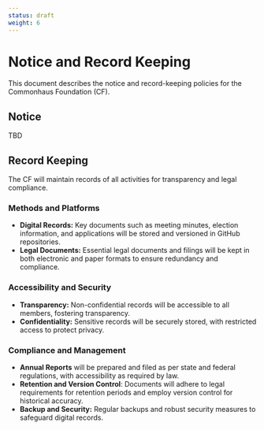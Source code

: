 ```yaml
---
status: draft
weight: 6
---
```

# Notice and Record Keeping

This document describes the notice and record-keeping policies for the Commonhaus Foundation (CF).

## Notice

TBD

## Record Keeping

The CF will maintain records of all activities for transparency and legal compliance.

### Methods and Platforms

- **Digital Records:** Key documents such as meeting minutes, election information, and applications will be stored and versioned in GitHub repositories.
- **Legal Documents:** Essential legal documents and filings will be kept in both electronic and paper formats to ensure redundancy and compliance.

### Accessibility and Security

- **Transparency:** Non-confidential records will be accessible to all members, fostering transparency.
- **Confidentiality:** Sensitive records will be securely stored, with restricted access to protect privacy.

### Compliance and Management

- **Annual Reports** will be prepared and filed as per state and federal regulations, with accessibility as required by law.
- **Retention and Version Control**: Documents will adhere to legal requirements for retention periods and employ version control for historical accuracy.
- **Backup and Security:** Regular backups and robust security measures to safeguard digital records.
